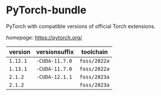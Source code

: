 # PyTorch-bundle

PyTorch with compatible versions of official Torch extensions.

*homepage*: <https://pytorch.org/>

version | versionsuffix | toolchain
--------|---------------|----------
``1.12.1`` | ``-CUDA-11.7.0`` | ``foss/2022a``
``1.13.1`` | ``-CUDA-11.7.0`` | ``foss/2022a``
``2.1.2`` | ``-CUDA-12.1.1`` | ``foss/2023a``
``2.1.2`` |  | ``foss/2023a``
